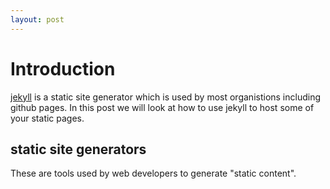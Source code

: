 ```yaml
---
layout: post
--- 
```


# Introduction 
[jekyll](jekyll.com) is a static site generator which is used by most organistions including github pages. In this post we will look at how to use jekyll to host some of your static pages. 

## static site generators
These are tools used by web developers to generate "static content". 